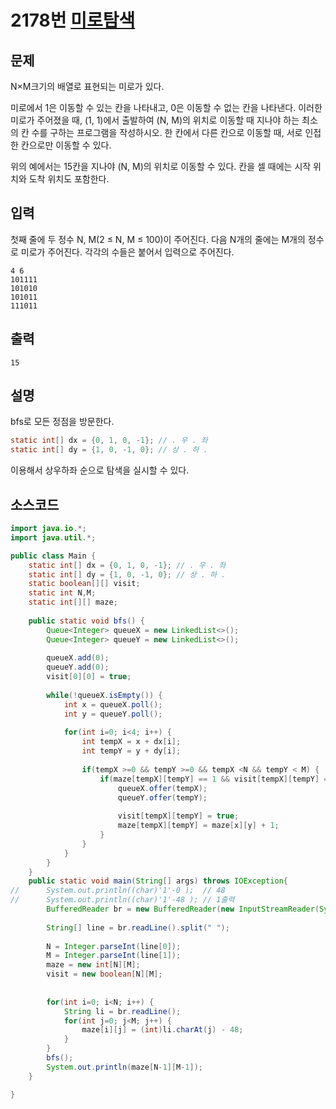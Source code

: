 # 2178번 [미로탐색](https://www.acmicpc.net/problem/2178)

## 문제
N×M크기의 배열로 표현되는 미로가 있다.


미로에서 1은 이동할 수 있는 칸을 나타내고, 0은 이동할 수 없는 칸을 나타낸다. 이러한 미로가 주어졌을 때, (1, 1)에서 출발하여 (N, M)의 위치로 이동할 때 지나야 하는 최소의 칸 수를 구하는 프로그램을 작성하시오. 한 칸에서 다른 칸으로 이동할 때, 서로 인접한 칸으로만 이동할 수 있다.

위의 예에서는 15칸을 지나야 (N, M)의 위치로 이동할 수 있다. 칸을 셀 때에는 시작 위치와 도착 위치도 포함한다.
## 입력
첫째 줄에 두 정수 N, M(2 ≤ N, M ≤ 100)이 주어진다. 다음 N개의 줄에는 M개의 정수로 미로가 주어진다. 각각의 수들은 붙어서 입력으로 주어진다.


```
4 6
101111
101010
101011
111011
```
## 출력
```
15
```
## 설명
bfs로 모든 정점을 방문한다. 
``` java
static int[] dx = {0, 1, 0, -1}; // . 우 . 좌
static int[] dy = {1, 0, -1, 0}; // 상 . 하 .
```
이용해서 상우하좌 순으로 탐색을 실시할 수 있다.

## 소스코드
```java
import java.io.*;
import java.util.*;

public class Main {
	static int[] dx = {0, 1, 0, -1}; // . 우 . 좌
	static int[] dy = {1, 0, -1, 0}; // 상 . 하 .
	static boolean[][] visit;
	static int N,M;
	static int[][] maze;
	
	public static void bfs() {
		Queue<Integer> queueX = new LinkedList<>();
		Queue<Integer> queueY = new LinkedList<>();
		
		queueX.add(0);
		queueY.add(0);
		visit[0][0] = true;
		
		while(!queueX.isEmpty()) {
			int x = queueX.poll();
			int y = queueY.poll();
			
			for(int i=0; i<4; i++) {
				int tempX = x + dx[i];
				int tempY = y + dy[i];
				
				if(tempX >=0 && tempY >=0 && tempX <N && tempY < M) {
					if(maze[tempX][tempY] == 1 && visit[tempX][tempY] == false) {
						queueX.offer(tempX);
						queueY.offer(tempY);
						
						visit[tempX][tempY] = true;
						maze[tempX][tempY] = maze[x][y] + 1;
					}
				}
			}
		}
	}
	public static void main(String[] args) throws IOException{
//		System.out.println((char)'1'-0 );  // 48
//		System.out.println((char)'1'-48 ); // 1출력
		BufferedReader br = new BufferedReader(new InputStreamReader(System.in));
		
		String[] line = br.readLine().split(" ");
		
		N = Integer.parseInt(line[0]);
		M = Integer.parseInt(line[1]);
		maze = new int[N][M];
		visit = new boolean[N][M];
		
		
		for(int i=0; i<N; i++) {
			String li = br.readLine();
			for(int j=0; j<M; j++) {
				maze[i][j] = (int)li.charAt(j) - 48;
			}
		}
		bfs();
		System.out.println(maze[N-1][M-1]);
	}

}



```
